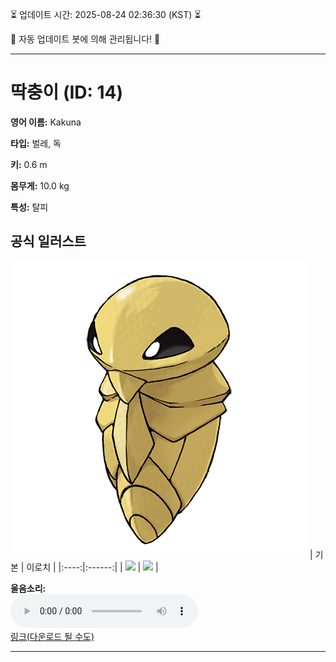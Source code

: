 
⏳ 업데이트 시간: 2025-08-24 02:36:30 (KST) ⏳

🤖 자동 업데이트 봇에 의해 관리됩니다! 🤖

---

# 딱충이 (ID: 14)
**영어 이름:** Kakuna

**타입:** 벌레, 독

**키:** 0.6 m

**몸무게:** 10.0 kg

**특성:** 탈피

## 공식 일러스트
![](https://raw.githubusercontent.com/PokeAPI/sprites/master/sprites/pokemon/other/official-artwork/14.png)
| 기본 | 이로치 |
|:----:|:------:|
| <img src="http://play.pokemonshowdown.com/sprites/ani/kakuna.gif" width="200"> | <img src="http://play.pokemonshowdown.com/sprites/ani-shiny/kakuna.gif" width="200"> |

**울음소리:**<br><audio controls src="https://raw.githubusercontent.com/PokeAPI/cries/main/cries/pokemon/latest/14.ogg"></audio><br> [링크(다운로드 될 수도)](https://raw.githubusercontent.com/PokeAPI/cries/main/cries/pokemon/latest/14.ogg)


---
